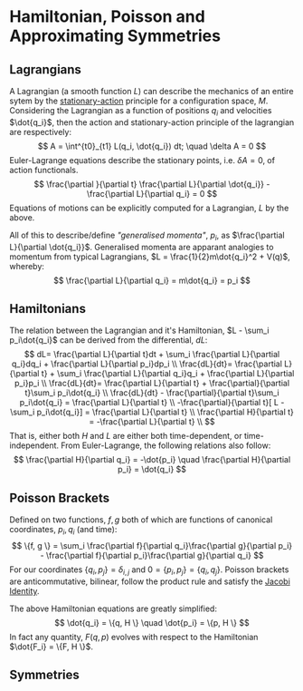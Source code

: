 # Hamiltonian, Poisson and Approximating Symmetries

## Lagrangians
A Lagrangian (a smooth function $L$) can describe the mechanics of an entire sytem by the [stationary-action](https://en.wikipedia.org/wiki/Stationary-action_principle) principle for a configuration space, $M$. Considering the Lagrangian as a function of positions $q_i$ and velocities $\dot{q_i}$, then the action and stationary-action principle of the lagrangian are respectively:
$$
A = \int^{t0}_{t1} L(q_i, \dot{q_i}) dt; \quad \delta A = 0
$$ 
Euler-Lagrange equations describe the stationary points, i.e. $\delta A = 0$, of action functionals.
$$
    \frac{\partial }{\partial t} \frac{\partial L}{\partial \dot{q_i}} - \frac{\partial L}{\partial q_i} = 0
$$
Equations of motions can be explicitly computed for a Lagrangian, $L$ by the above.

All of this to describe/define _"generalised momenta"_, $p_i$, as $\frac{\partial L}{\partial \dot{q_i}}$. Generalised momenta are apparant analogies to momentum from typical Lagrangians, $L = \frac{1}{2}m\dot{q_i}^2 + V(q)$, whereby: 
$$
    \frac{\partial L}{\partial q_i} = m\dot{q_i} = p_i
$$

## Hamiltonians
The relation between the Lagrangian and it's Hamiltonian, $L - \sum_i p_i\dot{q_i}$ can be derived from the differential, $dL$:  
$$
dL= \frac{\partial L}{\partial t}dt + \sum_i \frac{\partial L}{\partial q_i}dq_i + \frac{\partial L}{\partial p_i}dp_i \\ 
\frac{dL}{dt}= \frac{\partial L}{\partial t} + \sum_i \frac{\partial L}{\partial q_i}q_i + \frac{\partial L}{\partial p_i}p_i \\ 
\frac{dL}{dt}= \frac{\partial L}{\partial t} + \frac{\partial}{\partial t}\sum_i p_i\dot{q_i} \\
\frac{dL}{dt} - \frac{\partial}{\partial t}\sum_i p_i\dot{q_i} = \frac{\partial L}{\partial t} \\
-\frac{\partial}{\partial t}[ L - \sum_i p_i\dot{q_i}] = \frac{\partial L}{\partial t} \\
\frac{\partial H}{\partial t} = -\frac{\partial L}{\partial t} \\
$$
That is, either both $H$ and $L$ are either both time-dependent, or time-independent. From Euler-Lagrange, the following relations also follow: 
$$
\frac{\partial H}{\partial q_i} = -\dot{p_i} \quad \frac{\partial H}{\partial p_i} = \dot{q_i}
$$

## Poisson Brackets
Defined on two functions, $f, g$ both of which are functions of canonical coordinates, $p_i, q_i$ (and time):
$$
  \{f, g \} = \sum_i \frac{\partial f}{\partial q_i}\frac{\partial g}{\partial p_i} - \frac{\partial f}{\partial p_i}\frac{\partial g}{\partial q_i}
$$
For our coordinates $\{ q_i, p_j \} = \delta_{i, j}$ and $0 = \{ p_i, p_j \} =\{ q_i, q_j \}$. Poisson brackets are anticommutative, bilinear, follow the product rule and satisfy the [Jacobi Identity](https://en.wikipedia.org/wiki/Jacobi_identity). 

The above Hamiltonian equations are greatly simplified:
$$
\dot{q_i} = \{q, H \} \quad  \dot{p_i} = \{p, H \} 
$$
In fact any quantity, $F(q, p)$ evolves with respect to the Hamiltonian $\dot{F_i} = \{F, H \}$.

## Symmetries